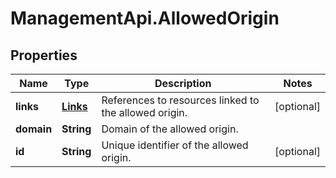 # ManagementApi.AllowedOrigin

## Properties

Name | Type | Description | Notes
------------ | ------------- | ------------- | -------------
**links** | [**Links**](Links.md) | References to resources linked to the allowed origin. | [optional] 
**domain** | **String** | Domain of the allowed origin. | 
**id** | **String** | Unique identifier of the allowed origin. | [optional] 


